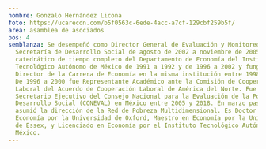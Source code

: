 ```yaml
---
nombre: Gonzalo Hernández Licona
foto: https://ucarecdn.com/b5f0563c-6ede-4acc-a7cf-129cbf259b5f/
area: asamblea de asociados
pos: 4
semblanza: Se desempeñó como Director General de Evaluación y Monitoreo de la
  Secretaría de Desarrollo Social de agosto de 2002 a noviembre de 2005. Fue
  catedrático de tiempo completo del Departamento de Economía del Instituto
  Tecnológico Autónomo de México de 1991 a 1992 y de 1996 a 2002 y fungió como
  Director de la Carrera de Economía en la misma institución entre 1998 y 1999.
  De 1996 a 2000 fue Representante Académico ante la Comisión de Cooperación
  Laboral del Acuerdo de Cooperación Laboral de América del Norte. Fue
  Secretario Ejecutivo del Consejo Nacional para la Evaluación de la Política de
  Desarrollo Social (CONEVAL) en México entre 2005 y 2018. En marzo pasado
  asumió la dirección de la Red de Pobreza Multidimensional. Es Doctor en
  Economía por la Universidad de Oxford, Maestro en Economía por la Universidad
  de Essex, y Licenciado en Economía por el Instituto Tecnológico Autónomo de
  México.
---
```

